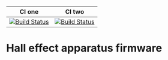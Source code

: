 | CI one | CI two |
| ------ | ------ |
| [![Build Status](https://travis-ci.com/ddavidebor/hall-firmware-v2.svg?token=wpMBDd4yw5jYZj2bMMU7&branch=master)](https://travis-ci.com/ddavidebor/hall-firmware-v2) | [![Build Status](https://drone-ci.dev.fermiumlabs.com/api/badges/ddavidebor/hall-firmware-v2/status.svg)](https://drone-ci.dev.fermiumlabs.com/ddavidebor/hall-firmware-v2) |


# Hall effect apparatus firmware

